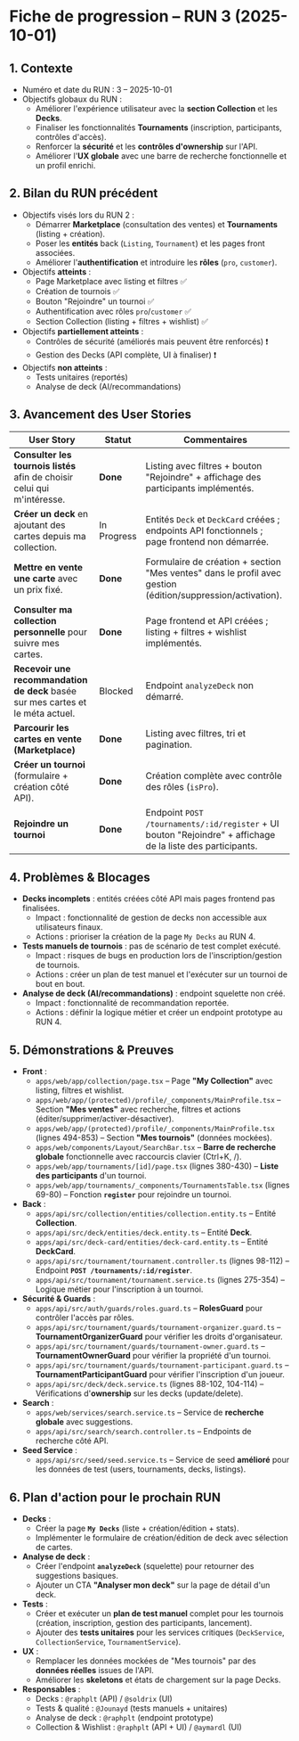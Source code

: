 # Fiche de progression – RUN 3 (2025-10-01)

## 1. Contexte

- Numéro et date du RUN : 3 – 2025-10-01
- Objectifs globaux du RUN :
  - Améliorer l'expérience utilisateur avec la **section Collection** et les **Decks**.
  - Finaliser les fonctionnalités **Tournaments** (inscription, participants, contrôles d'accès).
  - Renforcer la **sécurité** et les **contrôles d'ownership** sur l'API.
  - Améliorer l'**UX globale** avec une barre de recherche fonctionnelle et un profil enrichi.

## 2. Bilan du RUN précédent

- Objectifs visés lors du RUN 2 :
  - Démarrer **Marketplace** (consultation des ventes) et **Tournaments** (listing + création).
  - Poser les **entités** back (`Listing`, `Tournament`) et les pages front associées.
  - Améliorer l'**authentification** et introduire les **rôles** (`pro`, `customer`).
- Objectifs **atteints** :
  - Page Marketplace avec listing et filtres ✅
  - Création de tournois ✅
  - Bouton "Rejoindre" un tournoi ✅
  - Authentification avec rôles `pro`/`customer` ✅
  - Section Collection (listing + filtres + wishlist) ✅
- Objectifs **partiellement atteints** :
  - Contrôles de sécurité (améliorés mais peuvent être renforcés) ❗
  - Gestion des Decks (API complète, UI à finaliser) ❗
- Objectifs **non atteints** :
  - Tests unitaires (reportés)
  - Analyse de deck (AI/recommandations)

## 3. Avancement des User Stories

| User Story                                                                      | Statut      | Commentaires                                                                                                |
| ------------------------------------------------------------------------------- | ----------- | ----------------------------------------------------------------------------------------------------------- |
| **Consulter les tournois listés** afin de choisir celui qui m'intéresse.        | **Done**    | Listing avec filtres + bouton "Rejoindre" + affichage des participants implémentés.                         |
| **Créer un deck** en ajoutant des cartes depuis ma collection.                  | In Progress | Entités `Deck` et `DeckCard` créées ; endpoints API fonctionnels ; page frontend non démarrée.              |
| **Mettre en vente une carte** avec un prix fixé.                                | **Done**    | Formulaire de création + section "Mes ventes" dans le profil avec gestion (édition/suppression/activation). |
| **Consulter ma collection personnelle** pour suivre mes cartes.                 | **Done**    | Page frontend et API créées ; listing + filtres + wishlist implémentés.                                     |
| **Recevoir une recommandation de deck** basée sur mes cartes et le méta actuel. | Blocked     | Endpoint `analyzeDeck` non démarré.                                                                         |
| **Parcourir les cartes en vente (Marketplace)**                                 | **Done**    | Listing avec filtres, tri et pagination.                                                                    |
| **Créer un tournoi** (formulaire + création côté API).                          | **Done**    | Création complète avec contrôle des rôles (`isPro`).                                                        |
| **Rejoindre un tournoi**                                                        | **Done**    | Endpoint `POST /tournaments/:id/register` + UI bouton "Rejoindre" + affichage de la liste des participants. |

## 4. Problèmes & Blocages

- **Decks incomplets** : entités créées côté API mais pages frontend pas finalisées.
  - Impact : fonctionnalité de gestion de decks non accessible aux utilisateurs finaux.
  - Actions : prioriser la création de la page `My Decks` au RUN 4.
- **Tests manuels de tournois** : pas de scénario de test complet exécuté.
  - Impact : risques de bugs en production lors de l'inscription/gestion de tournois.
  - Actions : créer un plan de test manuel et l'exécuter sur un tournoi de bout en bout.
- **Analyse de deck (AI/recommandations)** : endpoint squelette non créé.
  - Impact : fonctionnalité de recommandation reportée.
  - Actions : définir la logique métier et créer un endpoint prototype au RUN 4.

## 5. Démonstrations & Preuves

- **Front** :
  - `apps/web/app/collection/page.tsx` – Page **"My Collection"** avec listing, filtres et wishlist.
  - `apps/web/app/(protected)/profile/_components/MainProfile.tsx` – Section **"Mes ventes"** avec recherche, filtres et actions (éditer/supprimer/activer-désactiver).
  - `apps/web/app/(protected)/profile/_components/MainProfile.tsx` (lignes 494-853) – Section **"Mes tournois"** (données mockées).
  - `apps/web/components/Layout/SearchBar.tsx` – **Barre de recherche globale** fonctionnelle avec raccourcis clavier (Ctrl+K, /).
  - `apps/web/app/tournaments/[id]/page.tsx` (lignes 380-430) – **Liste des participants** d'un tournoi.
  - `apps/web/app/tournaments/_components/TournamentsTable.tsx` (lignes 69-80) – Fonction **`register`** pour rejoindre un tournoi.
- **Back** :
  - `apps/api/src/collection/entities/collection.entity.ts` – Entité **Collection**.
  - `apps/api/src/deck/entities/deck.entity.ts` – Entité **Deck**.
  - `apps/api/src/deck-card/entities/deck-card.entity.ts` – Entité **DeckCard**.
  - `apps/api/src/tournament/tournament.controller.ts` (lignes 98-112) – Endpoint **`POST /tournaments/:id/register`**.
  - `apps/api/src/tournament/tournament.service.ts` (lignes 275-354) – Logique métier pour l'inscription à un tournoi.
- **Sécurité & Guards** :
  - `apps/api/src/auth/guards/roles.guard.ts` – **RolesGuard** pour contrôler l'accès par rôles.
  - `apps/api/src/tournament/guards/tournament-organizer.guard.ts` – **TournamentOrganizerGuard** pour vérifier les droits d'organisateur.
  - `apps/api/src/tournament/guards/tournament-owner.guard.ts` – **TournamentOwnerGuard** pour vérifier la propriété d'un tournoi.
  - `apps/api/src/tournament/guards/tournament-participant.guard.ts` – **TournamentParticipantGuard** pour vérifier l'inscription d'un joueur.
  - `apps/api/src/deck/deck.service.ts` (lignes 88-102, 104-114) – Vérifications d'**ownership** sur les decks (update/delete).
- **Search** :
  - `apps/web/services/search.service.ts` – Service de **recherche globale** avec suggestions.
  - `apps/api/src/search/search.controller.ts` – Endpoints de recherche côté API.
- **Seed Service** :
  - `apps/api/src/seed/seed.service.ts` – Service de seed **amélioré** pour les données de test (users, tournaments, decks, listings).

## 6. Plan d'action pour le prochain RUN

- **Decks** :
  - Créer la page **`My Decks`** (liste + création/édition + stats).
  - Implémenter le formulaire de création/édition de deck avec sélection de cartes.
- **Analyse de deck** :
  - Créer l'endpoint **`analyzeDeck`** (squelette) pour retourner des suggestions basiques.
  - Ajouter un CTA **"Analyser mon deck"** sur la page de détail d'un deck.
- **Tests** :
  - Créer et exécuter un **plan de test manuel** complet pour les tournois (création, inscription, gestion des participants, lancement).
  - Ajouter des **tests unitaires** pour les services critiques (`DeckService`, `CollectionService`, `TournamentService`).
- **UX** :
  - Remplacer les données mockées de "Mes tournois" par des **données réelles** issues de l'API.
  - Améliorer les **skeletons** et états de chargement sur la page Decks.
- **Responsables** :
  - Decks : `@raphplt` (API) / `@soldrix` (UI)
  - Tests & qualité : `@Jounayd` (tests manuels + unitaires)
  - Analyse de deck : `@raphplt` (endpoint prototype)
  - Collection & Wishlist : `@raphplt` (API + UI) / `@aymardl` (UI)

